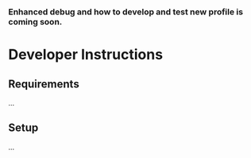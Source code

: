 ### Enhanced debug and how to develop and test new profile is coming soon.

# Developer Instructions
## Requirements
...  
## Setup
...  
